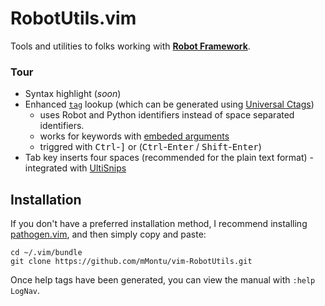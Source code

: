 RobotUtils.vim
==============

Tools and utilities to folks working with **[Robot Framework](http://robotframework.org/)**.


### Tour

- Syntax highlight (*soon*)
- Enhanced [`tag`](http://vimhelp.appspot.com/tagsrch.txt.html#CTRL%2d%5d) lookup  (which can be generated using [Universal Ctags](https://github.com/universal-ctags/ctags))
    - uses Robot and Python identifiers instead of space separated identifiers. 
    - works for keywords with [embeded arguments](http://robotframework.org/robotframework/latest/RobotFrameworkUserGuide.html#embedding-arguments-into-keyword-name)
    - triggred with <kbd>Ctrl</kbd>-<kbd>]</kbd> or (<kbd>Ctrl</kbd>-<kbd>Enter</kbd> / <kbd>Shift</kbd>-<kbd>Enter</kbd>)
- Tab key inserts four spaces (recommended for the plain text format) - integrated with [UltiSnips](https://github.com/SirVer/ultisnips)


## Installation

If you don't have a preferred installation method, I recommend
installing [pathogen.vim](https://github.com/tpope/vim-pathogen), and
then simply copy and paste:

    cd ~/.vim/bundle
    git clone https://github.com/mMontu/vim-RobotUtils.git

Once help tags have been generated, you can view the manual with
`:help LogNav`.


